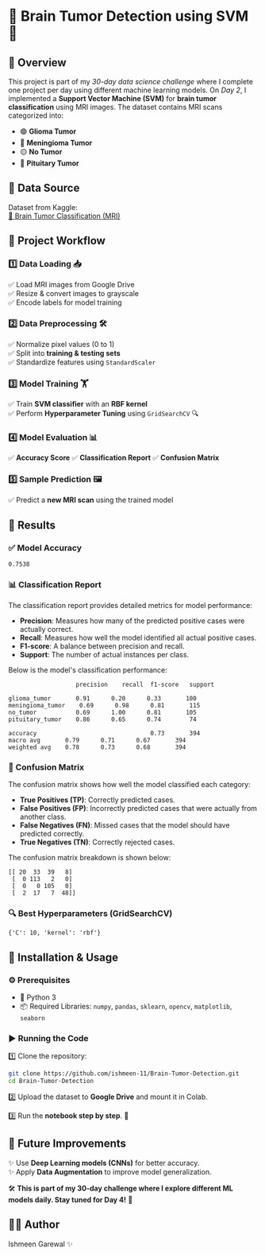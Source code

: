 # 🧠 Brain Tumor Detection using SVM 🏥

## 📌 Overview
This project is part of my *30-day data science challenge* where I complete one project per day using different machine learning models. On *Day 2*, I implemented a **Support Vector Machine (SVM)** for **brain tumor classification** using MRI images. The dataset contains MRI scans categorized into:
- 🟢 **Glioma Tumor**
- 🔵 **Meningioma Tumor**
- 🟡 **No Tumor**
- 🔴 **Pituitary Tumor**

## 📂 Data Source
Dataset from Kaggle:  
[🔗 Brain Tumor Classification (MRI)](https://www.kaggle.com/datasets/sartajbhuvaji/brain-tumor-classification-mri/data)

## 🔄 Project Workflow
### 1️⃣ Data Loading 📥
✅ Load MRI images from Google Drive  
✅ Resize & convert images to grayscale  
✅ Encode labels for model training  

### 2️⃣ Data Preprocessing 🛠️
✅ Normalize pixel values (0 to 1)  
✅ Split into **training & testing sets**  
✅ Standardize features using `StandardScaler`  

### 3️⃣ Model Training 🏋️
✅ Train **SVM classifier** with an **RBF kernel**  
✅ Perform **Hyperparameter Tuning** using `GridSearchCV` 🔍  

### 4️⃣ Model Evaluation 📊
✅ **Accuracy Score** ✅ **Classification Report** ✅ **Confusion Matrix**

### 5️⃣ Sample Prediction 🖼️
✅ Predict a **new MRI scan** using the trained model  

## 🎯 Results
### ✅ Model Accuracy
```
0.7538
```

### 📊 Classification Report
The classification report provides detailed metrics for model performance:
- **Precision**: Measures how many of the predicted positive cases were actually correct.
- **Recall**: Measures how well the model identified all actual positive cases.
- **F1-score**: A balance between precision and recall.
- **Support**: The number of actual instances per class.

Below is the model's classification performance:
```
                   precision    recall  f1-score   support

glioma_tumor       0.91      0.20      0.33       100
meningioma_tumor    0.69      0.98      0.81       115
no_tumor           0.69      1.00      0.81       105
pituitary_tumor    0.86      0.65      0.74        74

accuracy                                0.73       394
macro avg       0.79      0.71      0.67       394
weighted avg    0.78      0.73      0.68       394
```

### 🔢 Confusion Matrix
The confusion matrix shows how well the model classified each category:
- **True Positives (TP)**: Correctly predicted cases.
- **False Positives (FP)**: Incorrectly predicted cases that were actually from another class.
- **False Negatives (FN)**: Missed cases that the model should have predicted correctly.
- **True Negatives (TN)**: Correctly rejected cases.

The confusion matrix breakdown is shown below:
```
[[ 20  33  39   8]
 [  0 113   2   0]
 [  0   0 105   0]
 [  2  17   7  48]]
```

### 🔍 Best Hyperparameters (GridSearchCV)
```
{'C': 10, 'kernel': 'rbf'}
```

## 🚀 Installation & Usage
### ⚙️ Prerequisites
- 🐍 Python 3
- 📦 Required Libraries: `numpy`, `pandas`, `sklearn`, `opencv`, `matplotlib`, `seaborn`

### ▶️ Running the Code
1️⃣ Clone the repository:
   ```bash
   git clone https://github.com/ishmeen-11/Brain-Tumor-Detection.git
   cd Brain-Tumor-Detection
   ```
2️⃣ Upload the dataset to **Google Drive** and mount it in Colab.

3️⃣ Run the **notebook step by step**. 🚀

## 🔮 Future Improvements
✨ Use **Deep Learning models (CNNs)** for better accuracy.  
✨ Apply **Data Augmentation** to improve model generalization.  

🛠️ **This is part of my 30-day challenge where I explore different ML models daily. Stay tuned for Day 4!** 🎯

## 👨‍💻 Author
Ishmeen Garewal ✨
